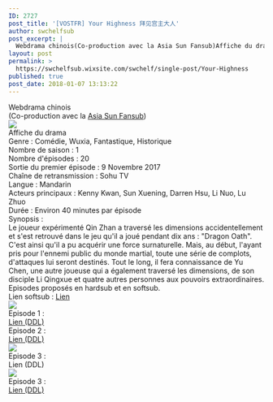 ```yaml
---
ID: 2727
post_title: '[VOSTFR] Your Highness 拜见宫主大人'
author: swchelfsub
post_excerpt: |
  Webdrama chinois(Co-production avec la Asia Sun Fansub)Affiche du dramaGenre : Com&eacute;die, Wuxia, Fantastique, HistoriqueNombre de saison : 1Nombre d'&eacute;pisodes : 20Sortie du premier &eacute;pisode : 9 Novembre 2017Cha&icirc;ne de retransmission : Sohu TVLangue : MandarinActeurs principaux : Kenny Kwan, Sun Xuening, Darren Hsu, Li Nuo, Lu ZhuoDur&eacute;e : Environ 40 minutes par &eacute;pisodeSynopsis :Le joueur exp&eacute;riment&eacute; Qin Zhan a travers&eacute; les dimensions accidentellement et s'est retrouv&eacute; dans le jeu qu'il a jou&eacute; pendant<img src="http://static.wixstatic.com/media/ce4b89_74314a6bc2944073b644fe26752c74de~mv2.jpg/v1/fill/w_626%2Ch_351/ce4b89_74314a6bc2944073b644fe26752c74de~mv2.jpg">
layout: post
permalink: >
  https://swchelfsub.wixsite.com/swchelf/single-post/Your-Highness
published: true
post_date: 2018-01-07 13:13:22
---
```

<div><div>Webdrama chinois</div><div>(Co-production avec la <a href="http://asia-sun-fansub.eklablog.com/">Asia Sun Fansub</a>)</div><img src="https://united-subs.dearclouds.com/wp-content/uploads/2018/04/a259a0875a5ff922c24b4ca06fdbc68d.jpg"/><div>Affiche du drama</div><div>Genre : Comédie, Wuxia, Fantastique, Historique</div><div>Nombre de saison : 1</div><div>Nombre d'épisodes : 20</div><div>Sortie du premier épisode : 9 Novembre 2017</div><div>Chaîne de retransmission : Sohu TV</div><div>Langue : Mandarin</div><div>Acteurs principaux : Kenny Kwan, Sun Xuening, Darren Hsu, Li Nuo, Lu Zhuo</div><div>Durée : Environ 40 minutes par épisode</div><div>Synopsis :</div><div>Le joueur expérimenté Qin Zhan a traversé les dimensions accidentellement et s'est retrouvé dans le jeu qu'il a joué pendant dix ans : &quot;Dragon Oath&quot;. C'est ainsi qu'il a pu acquérir une force surnaturelle. Mais, au début, l'ayant pris pour l'ennemi public du monde martial, toute une série de complots, d'attaques lui seront destinés. Tout le long, il fera connaissance de Yu Chen, une autre joueuse qui a également traversé les dimensions, de son disciple Li Qingxue et quatre autres personnes aux pouvoirs extraordinaires. </div><div>Episodes proposés en hardsub et en softsub.</div><div>Lien softsub : <a href="https://pastebin.com/yXsFYy75">Lien</a></div><img src="http://static.wixstatic.com/media/e6334c_c74744cbfe404b49a7426966b17c956e~mv2.jpg"/><div>Episode 1 :</div><div><a href="https://multiup.org/download/3dbb6eaaa1cb7c73c3f4da6e00c3fb7f/Asia_Sun_Fansub__SWCHELF_Your_Highness_01.mp4">Lien (DDL)</a></div><div>Episode 2 :</div><div><a href="https://multiup.org/download/96ebb14314e15917a55c3438d6a536c2/Asia_Sun_Fansub__SWCHELF_Your_Highness_02.mp4">Lien (DDL)</a></div><img src="http://static.wixstatic.com/media/e6334c_e46f2ad8e72e483ea8b8aa16f7c0c78f~mv2.jpg"/><div>Episode 3 :</div><div>Lien (DDL)</div><img src="http://static.wixstatic.com/media/e6334c_534a5001c64a455d8181d3192571f4b6~mv2.jpg"/><div>Episode 3 :</div><div><a href="https://www.multiup.org/download/b42dda2baf511f2deb3b12032c4b0bd5/_ASF____SWCHELF_Your_highness_04.mp4">Lien (DDL)</a></div></div>
